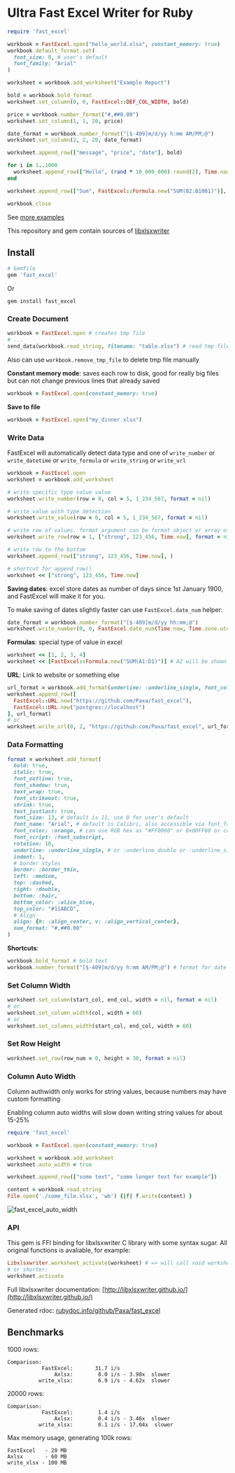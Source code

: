 # Ultra Fast Excel Writer for Ruby

```ruby
require 'fast_excel'

workbook = FastExcel.open("hello_world.xlsx", constant_memory: true)
workbook.default_format.set(
  font_size: 0, # user's default
  font_family: "Arial"
)

worksheet = workbook.add_worksheet("Example Report")

bold = workbook.bold_format
worksheet.set_column(0, 0, FastExcel::DEF_COL_WIDTH, bold)

price = workbook.number_format("#,##0.00")
worksheet.set_column(1, 1, 20, price)

date_format = workbook.number_format("[$-409]m/d/yy h:mm AM/PM;@")
worksheet.set_column(2, 2, 20, date_format)

worksheet.append_row(["message", "price", "date"], bold)

for i in 1..1000
  worksheet.append_row(["Hello", (rand * 10_000_000).round(2), Time.now])
end

worksheet.append_row(["Sum", FastExcel::Formula.new("SUM(B2:B1001)")], bold)

workbook.close
```

See [more examples](https://github.com/Paxa/fast_excel/tree/master/examples)

This repository and gem contain sources of [libxlsxwriter](https://github.com/jmcnamara/libxlsxwriter)

## Install

```ruby
# Gemfile
gem 'fast_excel'
```
Or
```
gem install fast_excel
```



### Create Document
```ruby
workbook = FastExcel.open # creates tmp file
# ...
send_data(workbook.read_string, filename: "table.xlsx") # read tmp file and delete it
```

Also can use  `workbook.remove_tmp_file` to delete tmp file manually


**Constant memory mode**: saves each row to disk, good for really big files but can not change previous lines that already saved
```ruby
workbook = FastExcel.open(constant_memory: true)
```

**Save to file**
```ruby
workbook = FastExcel.open("my_dinner.xlsx")
```

### Write Data
FastExcel will automatically detect data type and one of `write_number` or `write_datetime` or `write_formula` or `write_string` or `write_url`
```ruby
workbook = FastExcel.open
worksheet = workbook.add_worksheet

# write specific type value value
worksheet.write_number(row = 0, col = 5, 1_234_567, format = nil)

# write value with type detection
worksheet.write_value(row = 0, col = 5, 1_234_567, format = nil)

# write row of values. format argument can be format object or array of format objects
worksheet.write_row(row = 1, ["strong", 123_456, Time.now], format = nil)

# write row to the bottom
worksheet.append_row(["strong", 123_456, Time.now], )

# shortcut for append_row()
worksheet << ["strong", 123_456, Time.now]
```

**Saving dates**: excel store dates as number of days since 1st January 1900, and FastExcel will make it for you.

To make saving of dates slightly faster can use `FastExcel.date_num` helper:
```ruby
date_format = workbook.number_format("[$-409]m/d/yy hh:mm;@")
worksheet.write_number(0, 0, FastExcel.date_num(Time.now, Time.zone.utc_offset), date_format)
```

**Formulas**: special type of value in excel
```ruby
worksheet << [1, 2, 3, 4]
worksheet << [FastExcel::Formula.new("SUM(A1:D1)")] # A2 will be shown as 10
```

**URL**: Link to website or something else
```ruby
url_format = workbook.add_format(underline: :underline_single, font_color: :blue) # format is optional
worksheet.append_row([
  FastExcel::URL.new("https://github.com/Paxa/fast_excel"),
  FastExcel::URL.new("postgres://localhost")
], url_format)
# or
worksheet.write_url(0, 2, "https://github.com/Paxa/fast_excel", url_format)
```


### Data Formatting
```ruby
format = worksheet.add_format(
  bold: true,
  italic: true,
  font_outline: true,
  font_shadow: true,
  text_wrap: true,
  font_strikeout: true,
  shrink: true,
  text_justlast: true,
  font_size: 13, # default is 11, use 0 for user's default
  font_name: "Arial", # default is Calibri, also accessible via font_family
  font_color: :orange, # can use RGB hex as "#FF0000" or 0x00FF00 or color name as symbol or string
  font_script: :font_subscript,
  rotation: 10,
  underline: :underline_single, # or :underline_double or :underline_single_accounting or :underline_double_accounting
  indent: 1,
  # border styles
  border: :border_thin,
  left: :medium,
  top: :dashed,
  right: :double,
  bottom: :hair,
  bottom_color: :alice_blue,
  top_color: "#11ABCD",
  # Align
  align: {h: :align_center, v: :align_vertical_center},
  num_format: "#,##0.00"
)
```

**Shortcuts**:
```ruby
workbook.bold_format # bold text
workbook.number_format("[$-409]m/d/yy h:mm AM/PM;@") # format for date
```

### Set Column Width

```ruby
worksheet.set_column(start_col, end_col, width = nil, format = nil)
# or
worksheet.set_column_width(col, width = 60)
# or
worksheet.set_columns_width(start_col, end_col, width = 60)
```

### Set Row Height
```ruby
worksheet.set_row(row_num = 0, height = 30, format = nil)
```

### Column Auto Width

Column authwidth only works for string values, because numbers may have custom formatting

Enabling column auto widths will slow down writing string values for about 15-25%

```ruby
require 'fast_excel'

workbook = FastExcel.open(constant_memory: true)

worksheet = workbook.add_worksheet
worksheet.auto_width = true

worksheet.append_row(["some text", "some longer text for example"])

content = workbook.read_string
File.open('./some_file.xlsx', 'wb') {|f| f.write(content) }
```

![fast_excel_auto_width](https://user-images.githubusercontent.com/26019/51788441-ba981300-21b0-11e9-9611-54dda78effcd.png)


### API

This gem is FFI binding for libxlsxwriter C library with some syntax sugar. All original functions is avaliable, for example:

```ruby
Libxlsxwriter.worksheet_activate(worksheet) # => will call void worksheet_activate(lxw_worksheet *worksheet)
# or shorter:
worksheet.activate
```

Full libxlsxwriter documentation: [http://libxlsxwriter.github.io/](http://libxlsxwriter.github.io/)

Generated rdoc: [rubydoc.info/github/Paxa/fast_excel](https://www.rubydoc.info/github/Paxa/fast_excel)

## Benchmarks

1000 rows:
```
Comparison:
           FastExcel:       31.7 i/s
               Axlsx:        8.0 i/s - 3.98x  slower
          write_xlsx:        6.9 i/s - 4.62x  slower
```

20000 rows:
```
Comparison:
           FastExcel:        1.4 i/s
               Axlsx:        0.4 i/s - 3.46x  slower
          write_xlsx:        0.1 i/s - 17.04x  slower
```

Max memory usage, generating 100k rows:
```
FastExcel   - 20 MB
Axlsx       - 60 MB
write_xlsx - 100 MB
```
